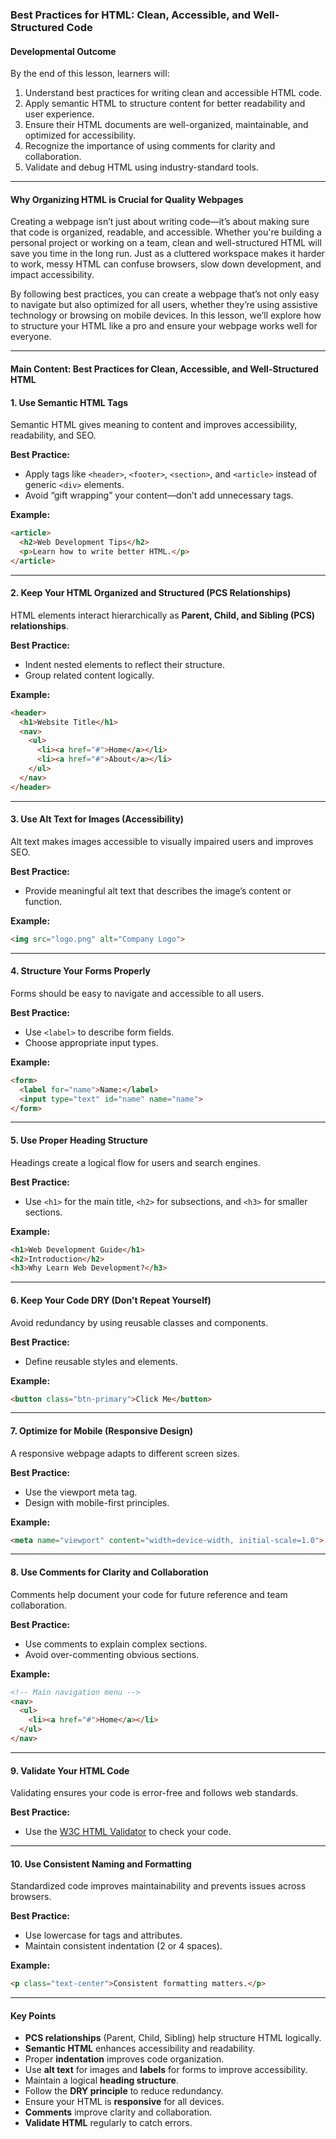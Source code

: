 ### **Best Practices for HTML: Clean, Accessible, and Well-Structured Code**

#### **Developmental Outcome**
By the end of this lesson, learners will:
1. Understand best practices for writing clean and accessible HTML code.
2. Apply semantic HTML to structure content for better readability and user experience.
3. Ensure their HTML documents are well-organized, maintainable, and optimized for accessibility.
4. Recognize the importance of using comments for clarity and collaboration.
5. Validate and debug HTML using industry-standard tools.

---

#### **Why Organizing HTML is Crucial for Quality Webpages**

Creating a webpage isn’t just about writing code—it’s about making sure that code is organized, readable, and accessible. Whether you're building a personal project or working on a team, clean and well-structured HTML will save you time in the long run. Just as a cluttered workspace makes it harder to work, messy HTML can confuse browsers, slow down development, and impact accessibility.

By following best practices, you can create a webpage that’s not only easy to navigate but also optimized for all users, whether they’re using assistive technology or browsing on mobile devices. In this lesson, we’ll explore how to structure your HTML like a pro and ensure your webpage works well for everyone.

---

#### **Main Content: Best Practices for Clean, Accessible, and Well-Structured HTML**

#### **1. Use Semantic HTML Tags**
Semantic HTML gives meaning to content and improves accessibility, readability, and SEO.

**Best Practice:**
- Apply tags like `<header>`, `<footer>`, `<section>`, and `<article>` instead of generic `<div>` elements.
- Avoid “gift wrapping” your content—don’t add unnecessary tags.

**Example:**
```html
<article>
  <h2>Web Development Tips</h2>
  <p>Learn how to write better HTML.</p>
</article>
```

---

#### **2. Keep Your HTML Organized and Structured (PCS Relationships)**
HTML elements interact hierarchically as **Parent, Child, and Sibling (PCS) relationships**.

**Best Practice:**
- Indent nested elements to reflect their structure.
- Group related content logically.

**Example:**
```html
<header>
  <h1>Website Title</h1>
  <nav>
    <ul>
      <li><a href="#">Home</a></li>
      <li><a href="#">About</a></li>
    </ul>
  </nav>
</header>
```

---

#### **3. Use Alt Text for Images (Accessibility)**
Alt text makes images accessible to visually impaired users and improves SEO.

**Best Practice:**
- Provide meaningful alt text that describes the image’s content or function.

**Example:**
```html
<img src="logo.png" alt="Company Logo">
```

---

#### **4. Structure Your Forms Properly**
Forms should be easy to navigate and accessible to all users.

**Best Practice:**
- Use `<label>` to describe form fields.
- Choose appropriate input types.

**Example:**
```html
<form>
  <label for="name">Name:</label>
  <input type="text" id="name" name="name">
</form>
```

---

#### **5. Use Proper Heading Structure**
Headings create a logical flow for users and search engines.

**Best Practice:**
- Use `<h1>` for the main title, `<h2>` for subsections, and `<h3>` for smaller sections.

**Example:**
```html
<h1>Web Development Guide</h1>
<h2>Introduction</h2>
<h3>Why Learn Web Development?</h3>
```

---

#### **6. Keep Your Code DRY (Don't Repeat Yourself)**
Avoid redundancy by using reusable classes and components.

**Best Practice:**
- Define reusable styles and elements.

**Example:**
```html
<button class="btn-primary">Click Me</button>
```

---

#### **7. Optimize for Mobile (Responsive Design)**
A responsive webpage adapts to different screen sizes.

**Best Practice:**
- Use the viewport meta tag.
- Design with mobile-first principles.

**Example:**
```html
<meta name="viewport" content="width=device-width, initial-scale=1.0">
```

---

#### **8. Use Comments for Clarity and Collaboration**
Comments help document your code for future reference and team collaboration.

**Best Practice:**
- Use comments to explain complex sections.
- Avoid over-commenting obvious sections.

**Example:**
```html
<!-- Main navigation menu -->
<nav>
  <ul>
    <li><a href="#">Home</a></li>
  </ul>
</nav>
```

---

#### **9. Validate Your HTML Code**
Validating ensures your code is error-free and follows web standards.

**Best Practice:**
- Use the [W3C HTML Validator](https://validator.w3.org/) to check your code.

---

#### **10. Use Consistent Naming and Formatting**
Standardized code improves maintainability and prevents issues across browsers.

**Best Practice:**
- Use lowercase for tags and attributes.
- Maintain consistent indentation (2 or 4 spaces).

**Example:**
```html
<p class="text-center">Consistent formatting matters.</p>
```

---

#### **Key Points**
- **PCS relationships** (Parent, Child, Sibling) help structure HTML logically.
- **Semantic HTML** enhances accessibility and readability.
- Proper **indentation** improves code organization.
- Use **alt text** for images and **labels** for forms to improve accessibility.
- Maintain a logical **heading structure**.
- Follow the **DRY principle** to reduce redundancy.
- Ensure your HTML is **responsive** for all devices.
- **Comments** improve clarity and collaboration.
- **Validate HTML** regularly to catch errors.


